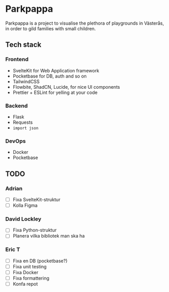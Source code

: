 # Parkpappa
Parkpappa is a project to visualise the plethora of playgrounds in Västerås, in order to gild families with small children.

## Tech stack
### Frontend
- SvelteKit for Web Application framework
- Pocketbase for DB, auth and so on
- TailwindCSS
- Flowbite, ShadCN, Lucide, for nice UI components
- Prettier + ESLint for yelling at your code

### Backend
- Flask
- Requests
- `import json`

### DevOps
- Docker
- Pocketbase

## TODO

### Adrian
- [ ] Fixa SvelteKit-struktur
- [ ] Kolla Figma

### David Lockley
- [ ] Fixa Python-struktur
- [ ] Planera vilka bibliotek man ska ha

### Eric T
- [ ] Fixa en DB (pocketbase?)
- [ ] Fixa unit testing
- [ ] Fixa Docker
- [ ] Fixa formattering
- [ ] Konfa repot
